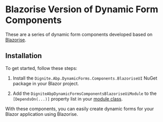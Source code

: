 # Blazorise Version of Dynamic Form Components

These are a series of dynamic form components developed based on [Blazorise](https://blazorise.com/).

## Installation

To get started, follow these steps:

1. Install the `Dignite.Abp.DynamicForms.Components.BlazoriseUI` NuGet package in your Blazor project.

2. Add the `DigniteAbpDynamicFormsComponentsBlazoriseUiModule` to the `[DependsOn(...)]` property list in your [module class](https://docs.abp.io/en/abp/latest/Module-Development-Basics).

With these components, you can easily create dynamic forms for your Blazor application using Blazorise.
